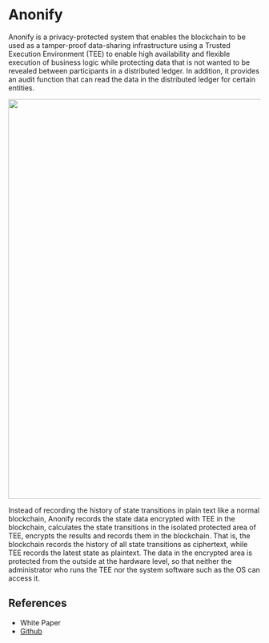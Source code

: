 # Anonify

Anonify is a privacy-protected system that enables the blockchain to be used as a tamper-proof data-sharing infrastructure using a Trusted Execution Environment (TEE) to enable high availability and flexible execution of business logic while protecting data that is not wanted to be revealed between participants in a distributed ledger. In addition, it provides an audit function that can read the data in the distributed ledger for certain entities.

<div align="center">
<img src="https://user-images.githubusercontent.com/20852667/81777586-203a1b00-952c-11ea-9757-705fd2ca6995.png" width="800px">
</div>

Instead of recording the history of state transitions in plain text like a normal blockchain, Anonify records the state data encrypted with TEE in the blockchain, calculates the state transitions in the isolated protected area of TEE, encrypts the results and records them in the blockchain. That is, the blockchain records the history of all state transitions as ciphertext, while TEE records the latest state as plaintext. The data in the encrypted area is protected from the outside at the hardware level, so that neither the administrator who runs the TEE nor the system software such as the OS can access it.

## References

- White Paper
- [Github](https://github.com/LayerXcom/anonify)
